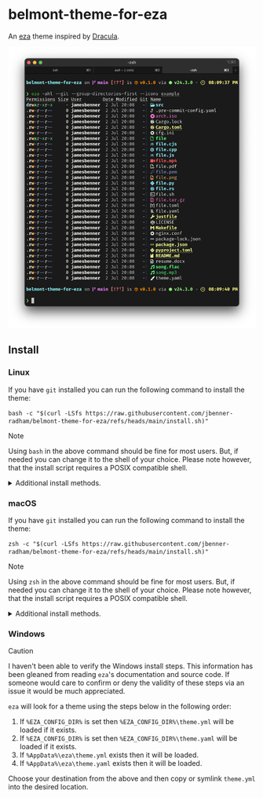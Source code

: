 belmont-theme-for-eza
=====================

An [eza](https://eza.rocks/) theme inspired by [Dracula](https://github.com/eza-community/eza-themes/).

![Example of the Belmont theme for eza.](images/example.png)

Install
-------

### Linux

If you have `git` installed you can run the following command to install the theme:

```shell
bash -c "$(curl -LSfs https://raw.githubusercontent.com/jbenner-radham/belmont-theme-for-eza/refs/heads/main/install.sh)"
```

> [!NOTE]
> Using `bash` in the above command should be fine for most users. But, if needed you can change it to the shell of your choice. Please note however, that the install script requires a POSIX compatible shell.

<details>

<summary>Additional install methods.</summary>

Alternatively, if you would like to inspect the install script before running it you can perform the following:

```shell
test -f "install.sh" && echo "An \"install.sh\" file is already present in this directory. The file being downloaded will now be named either \"install.sh.1\" or some variant thereof."
curl -LO --no-clobber https://raw.githubusercontent.com/jbenner-radham/belmont-theme-for-eza/refs/heads/install-script-test/install.sh
```

Then inspect the downloaded `install.sh` file and resume with the following (assuming your file is `install.sh` and not `install.sh.1` or some variant thereof):

```shell
chmod u+x install.sh
./install.sh
```

If you prefer to install your theme manually, `eza` will look for a theme using the steps below in the following order:

1. If `$EZA_CONFIG_DIR` is set then `$EZA_CONFIG_DIR/theme.yml` will be loaded if it exists.
2. If `$EZA_CONFIG_DIR` is set then `$EZA_CONFIG_DIR/theme.yaml` will be loaded if it exists.
3. If `$XDG_CONFIG_HOME` is set then `$XDG_CONFIG_HOME/eza/theme.yml` will be loaded if it exists.
4. If `$XDG_CONFIG_HOME` is set then `$XDG_CONFIG_HOME/eza/theme.yaml` will be loaded if it exists.
5. If `$HOME/.config/eza/theme.yml` exists then it will be loaded.
6. If `$HOME/.config/eza/theme.yaml` exists then it will be loaded.

Choose your destination from the above and then copy or symlink `theme.yml` into the desired location.
</details>

### macOS

If you have `git` installed you can run the following command to install the theme:

```shell
zsh -c "$(curl -LSfs https://raw.githubusercontent.com/jbenner-radham/belmont-theme-for-eza/refs/heads/main/install.sh)"
```

> [!NOTE]
> Using `zsh` in the above command should be fine for most users. But, if needed you can change it to the shell of your choice. Please note however, that the install script requires a POSIX compatible shell.

<details>

<summary>Additional install methods.</summary>

Alternatively, if you would like to inspect the install script before running it you can perform the following:

```shell
test -f "install.sh" && echo "An \"install.sh\" file is already present in this directory. The file being downloaded will now be named either \"install.sh.1\" or some variant thereof."
curl -LO --no-clobber https://raw.githubusercontent.com/jbenner-radham/belmont-theme-for-eza/refs/heads/install-script-test/install.sh
```

Then inspect the downloaded `install.sh` file and resume with the following (assuming your file is `install.sh` and not `install.sh.1` or some variant thereof):

```shell
chmod u+x install.sh
./install.sh
```

If you prefer to install your theme manually, `eza` will look for a theme using the steps below in the following order:

1. If `$EZA_CONFIG_DIR` is set then `$EZA_CONFIG_DIR/theme.yml` will be loaded if it exists.
2. If `$EZA_CONFIG_DIR` is set then `$EZA_CONFIG_DIR/theme.yaml` will be loaded if it exists.
3. If `$HOME/Library/Application Support/eza/theme.yml` exists then it will be loaded.
4. If `$HOME/Library/Application Support/eza/theme.yaml` exists then it will be loaded.

Choose your destination from the above and then copy or symlink `theme.yml` into the desired location.
</details>

### Windows

> [!CAUTION]
> I haven't been able to verify the Windows install steps. This information has been gleaned
> from reading `eza`'s documentation and source code. If someone would care to confirm or deny
> the validity of these steps via an issue it would be much appreciated.

`eza` will look for a theme using the steps below in the following order:

1. If `%EZA_CONFIG_DIR%` is set then `%EZA_CONFIG_DIR%\theme.yml` will be loaded if it exists.
2. If `%EZA_CONFIG_DIR%` is set then `%EZA_CONFIG_DIR%\theme.yaml` will be loaded if it exists.
3. If `%AppData%\eza\theme.yml` exists then it will be loaded.
4. If `%AppData%\eza\theme.yaml` exists then it will be loaded.

Choose your destination from the above and then copy or symlink `theme.yml` into the desired location.
